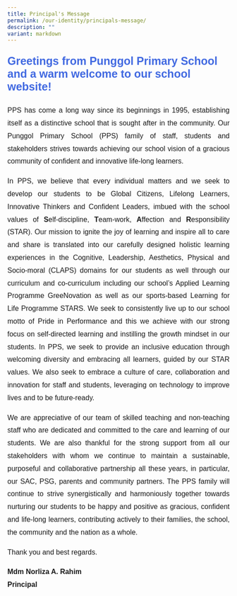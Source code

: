 ```yaml
---
title: Principal's Message
permalink: /our-identity/principals-message/
description: ""
variant: markdown
---
```

<p style="font-family:arial; font-size:25px; font-weight:bold; color:royalblue">Greetings from Punggol Primary School and a warm welcome to our school website!</p>
<p style="font-family:arial; font-size:16px; line-height:1.8; text-align:justify">PPS has come a long way since its beginnings in 1995, establishing itself as a distinctive school that is sought after in the community. Our Punggol Primary School (PPS) family of staff, students and stakeholders strives towards achieving our school vision of a gracious community of confident and innovative life-long learners.</p>

<p style="font-family:arial; font-size:16px; line-height:1.8; text-align:justify">In PPS, we believe that every individual matters and we seek to develop our students to be Global Citizens, Lifelong Learners, Innovative Thinkers and Confident Leaders, imbued with the school values of <b>S</b>elf-discipline, <b>T</b>eam-work, <b>A</b>ffection and <b>R</b>esponsibility (STAR). Our mission to ignite the joy of learning and inspire all to care and share is translated into our carefully designed holistic learning experiences in the Cognitive, Leadership, Aesthetics, Physical and Socio-moral (CLAPS) domains for our students as well through our curriculum and co-curriculum including our school’s Applied Learning Programme GreeNovation as well as our sports-based Learning for Life Programme STARS. We seek to consistently live up to our school motto of Pride in Performance and this we achieve with our strong focus on self-directed learning and instilling the growth mindset in our students. In PPS, we seek to provide an inclusive education through welcoming diversity and embracing all learners, guided by our STAR values. We also seek to embrace a culture of care, collaboration and innovation for staff and students, leveraging on technology to improve lives and to be future-ready. </p>

<p style="font-family:arial; font-size:16px; line-height:1.8; text-align:justify">We are appreciative of our team of skilled teaching and non-teaching staff who are dedicated and committed to the care and learning of our students. We are also thankful for the strong support from all our stakeholders with whom we continue to maintain a sustainable, purposeful and collaborative partnership all these years, in particular, our SAC, PSG, parents and community partners. The PPS family will continue to strive synergistically and harmoniously together towards nurturing our students to be happy and positive as gracious, confident and life-long learners, contributing actively to their families, the school, the community and the nation as a whole.</p>

<p style="font-family:arial; font-size:16px; line-height:1.8">Thank you and best regards.</p>
<p style="font-family:arial; font-size:16px; line-height:1.8"><b>Mdm Norliza A. Rahim<br>Principal</b></p>